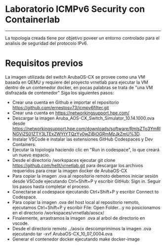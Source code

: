 # Laboratorio ICMPv6 Security con Containerlab
---
La topología creada tiene por objetivo poveer un entorno controlado para el analisis de seguridad del protocolo IPv6.

# Requisitos previos
La imagen utilizada del switch ArubaOS-CX se provee como una VM basada en QEMU y requiere del proyecto vrnetlab para ejecutar la VM dentro de un contenedor docker, en pocas palabras se trata de
"una VM disfrazada de contenedor"
Siga los siguientes pasos:

* Crear una cuenta en Github e importar el repositorio https://github.com/ernestosv73/icmpv6filter.git
* Crear una cuenta en https://networkingsupport.hpe.com/
* Descargar la imagen Aruba_AOS-CX_Switch_Simulator_10.14.1000.ova desde https://networkingsupport.hpe.com/downloads/software/RmlsZTo3YmRlNGViZS01ZTY3LTExZWYtYTQzYy0wZjBjOGRmMzJkZmU%3D.
* Instalar VSCode e instalar las extensiones GitHub Codespaces y Dev Containers.
* Ejecutar la topología haciendo clic en "Run in codespace", lo que creará un nuevo espacio.
* Desde el directorio /workspaces ejecutar git clone https://github.com/hellt/vrnetlab.git para descargar los archivos requeridos para crear la imagen docker de ArubaOS-CX
* Para copiar la imagen .ova al repositorio remoto debemos iniciar sesión desde VSCode ejecutando Ctrl+Shift+P y escribir GitHub: Sign in. Seguir los pasos hasta completar el proceso.
* Conectarse al codespace ejecutando Ctrl+Shift+P y escribir Connect to Codespace.
* Para copiar la imagen .ova del host local al repositorio remoto, ejecutamos Ctrl+Shift+P y escribir File: Open Folder...y no posicionamos en el directorio /workspaces/vrnetlab/aoscx/
* Finalemente, arrastramos la imagen .ova al arbol de directorio en vscode.
* Desde el directorio remoto ../aoscx descomprimimos la imagen .ova ejecutando tar -xvf ArubaOS-CX_10_07_0004.ova
* Generar el contenedor docker ejecutando make docker-image  
